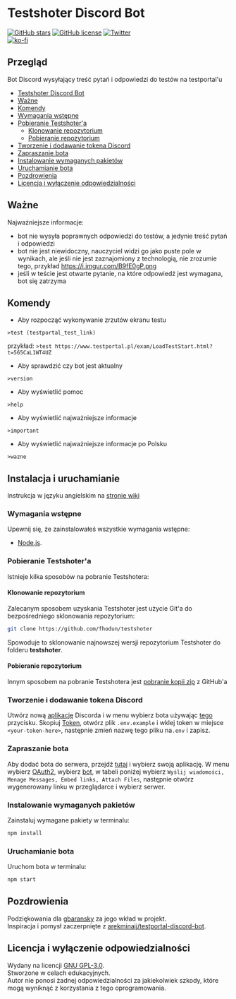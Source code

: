 # Testshoter Discord Bot

[![GitHub stars](https://img.shields.io/github/stars/fhodun/testshoter)](https://github.com/fhodun/testshoter/stargazers)
[![GitHub license](https://img.shields.io/github/license/fhodun/testshoter)](https://github.com/fhodun/testshoter/blob/main/LICENSE)
[![Twitter](https://img.shields.io/twitter/url?url=https%3A%2F%2Fgithub.com%2Ffhodun%2Ftestshoter)](https://twitter.com/intent/tweet?text=Wow:&url=https%3A%2F%2Fgithub.com%2Ffhodun%2Ftestshoter)  
[![ko-fi](https://ko-fi.com/img/githubbutton_sm.svg)](https://ko-fi.com/Q5Q83N219)

## Przegląd

Bot Discord wysyłający treść pytań i odpowiedzi do testów na testportal'u

- [Testshoter Discord Bot](#testshoter-discord-bot)
- [Ważne](#ważne)
- [Komendy](#komendy)
- [Wymagania wstępne](#wymagania-wstępne)
- [Pobieranie Testshoter'a](#pobieranie-testshoter'a)
  - [Klonowanie repozytorium](#klonowanie-repozytorium)
  - [Pobieranie repozytorium](#pobieranie-repozytorium)
- [Tworzenie i dodawanie tokena Discord](#tworzenie-i-dodawanie-tokena-discord)
- [Zapraszanie bota](#zapraszanie-bota)
- [Instalowanie wymaganych pakietów](#instalowanie-wymaganych-pakietów)
- [Uruchamianie bota](#uruchamianie-bota)
- [Pozdrowienia](#pozdrowienia)
- [Licencja i wyłączenie odpowiedzialności](#licencja-i-wyłączenie-odpowiedzialności)

## Ważne

Najważniejsze informacje:

- bot nie wysyła poprawnych odpowiedzi do testów, a jedynie treść pytań i odpowiedzi
- bot nie jest niewidoczny, nauczyciel widzi go jako puste pole w wynikach, ale jeśli nie jest zaznajomiony z technologią, nie zrozumie tego, przykład <https://i.imgur.com/B9fE0gP.png>
- jeśli w teście jest otwarte pytanie, na które odpowiedź jest wymagana, bot się zatrzyma

## Komendy

- Aby rozpocząć wykonywanie zrzutów ekranu testu

```discord
>test (testportal_test_link)
```

przykład: `>test https://www.testportal.pl/exam/LoadTestStart.html?t=565CaL1WT4UZ`

- Aby sprawdzić czy bot jest aktualny

```discord
>version
```

- Aby wyświetlić pomoc

```discord
>help
```

- Aby wyświetlić najważniejsze informacje

```discord
>important
```

- Aby wyświetlić najważniejsze informacje po Polsku

```discord
>wazne
```

## Instalacja i uruchamianie

Instrukcja w języku angielskim na [stronie wiki](https://github.com/fhodun/testshoter/wiki/Installation-and-starting-up)

### Wymagania wstępne

Upewnij się, że zainstalowałeś wszystkie wymagania wstępne:

- [Node.js](https://nodejs.org/en/download/).

### Pobieranie Testshoter'a

Istnieje kilka sposobów na pobranie Testshotera:

#### Klonowanie repozytorium

Zalecanym sposobem uzyskania Testshoter jest użycie Git'a do bezpośredniego sklonowania repozytorium:

```sh
git clone https://github.com/fhodun/testshoter
```

Spowoduje to sklonowanie najnowszej wersji repozytorium Testshoter do folderu **testshoter**.

#### Pobieranie repozytorium

Innym sposobem na pobranie Testshotera jest [pobranie kopii zip](https://github.com/fhodun/testshoter/archive/main.zip) z GitHub'a

### Tworzenie i dodawanie tokena Discord

Utwórz nową [aplikację](https://discord.com/developers/applications) Discorda i w menu wybierz bota używając [tego](https://i.imgur.com/WKQgdyH.png) przycisku.
Skopiuj [Token](https://i.imgur.com/r322GcU.png), otwórz plik `.env.example` i wklej token w miejsce ` <your-token-here> `, następnie zmień nazwę tego pliku na` .env ` i zapisz.

### Zapraszanie bota

Aby dodać bota do serwera, przejdź [tutaj](https://discord.com/developers/applications) i wybierz swoją aplikację.
W menu wybierz [OAuth2](https://i.imgur.com/TtXF7U2.png), wybierz [bot](https://i.imgur.com/TtXF7U2.png), w tabeli poniżej wybierz `Wyślij wiadomości, Menage Messages, Embed links, Attach Files`,
następnie otwórz wygenerowany linku w przeglądarce i wybierz serwer.

### Instalowanie wymaganych pakietów

Zainstaluj wymagane pakiety w terminalu:

```sh
npm install
```

### Uruchamianie bota

Uruchom bota w terminalu:

```sh
npm start
```

## Pozdrowienia

Podziękowania dla [gbaransky](https://github.com/gbaranski) za jego wkład w projekt.  
Inspiracja i pomysł zaczerpnięte z [arekminajj/testportal-discord-bot](https://github.com/arekminajj/testportal-discord-bot).

## Licencja i wyłączenie odpowiedzialności

Wydany na licencji [GNU GPL-3.0](LICENSE).  
Stworzone w celach edukacyjnych.  
Autor nie ponosi żadnej odpowiedzialności za jakiekolwiek szkody, które mogą wyniknąć z korzystania z tego oprogramowania.
